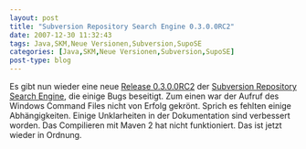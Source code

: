 ```yaml
---
layout: post
title: "Subversion Repository Search Engine 0.3.0.0RC2"
date: 2007-12-30 11:32:43
tags: Java,SKM,Neue Versionen,Subversion,SupoSE
categories: [Java,SKM,Neue Versionen,Subversion,SupoSE]
post-type: blog
---
```

Es gibt nun wieder eine neue <a href="http://supose.soebes.de/milestone/0.3.0%20Earth"  title="Release 0.3.0.0RC2">Release 0.3.0.0RC2</a> der <a href="http://supose.soebes.de"  title="SupoSE">Subversion Repository Search Engine</a>, die einige Bugs beseitigt. Zum einen war der Aufruf des Windows Command Files nicht von Erfolg gekrönt. Sprich es fehlten einige Abhängigkeiten. Einige Unklarheiten in der Dokumentation sind verbessert worden. Das Compilieren mit Maven 2 hat nicht funktioniert. Das ist jetzt wieder in Ordnung.
